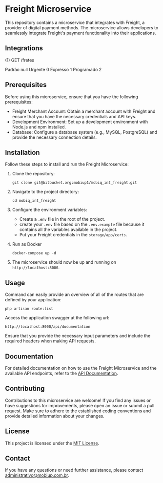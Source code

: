 # Freight Microservice

This repository contains a microservice that integrates with Freight, a provider of digital payment methods. The microservice allows developers to seamlessly integrate Freight's payment functionality into their applications.

## Integrations

(1) GET /fretes

Padrão null
Urgente 0
Expresso 1
Programado 2

## Prerequisites

Before using this microservice, ensure that you have the following prerequisites:

- Freight Merchant Account: Obtain a merchant account with Freight and ensure that you have the necessary credentials and API keys.
- Development Environment: Set up a development environment with Node.js and npm installed.
- Database: Configure a database system (e.g., MySQL, PostgreSQL) and provide the necessary connection details.

## Installation

Follow these steps to install and run the Freight Microservice:

1. Clone the repository:

   ```shell
   git clone git@bitbucket.org:mobiup1/mobiq_int_freight.git
   ```

2. Navigate to the project directory:

   ```shell
   cd mobiq_int_freight
   ```

3. Configure the environment variables:

   - Create a `.env` file in the root of the project.
   - create your `.env` file based on the `.env.example` file because it contains all the variables available in the project.
   - Put your Freight credentials in the `storage/app/certs`.

4. Run as Docker

   ```shell
   docker-compose up -d
   ```

5. The microservice should now be up and running on `http://localhost:8000`.

## Usage

 Command can easily provide an overview of all of the routes that are defined by your application:

  ```shell
  php artisan route:list
  ```

 Access the application swagger at the following url:

  `http://localhost:8000/api/documentation`

Ensure that you provide the necessary input parameters and include the required headers when making API requests.

## Documentation

For detailed documentation on how to use the Freight Microservice and the available API endpoints, refer to the [API Documentation](https://devportal.itau.com.br).

## Contributing

Contributions to this microservice are welcome! If you find any issues or have suggestions for improvements, please open an issue or submit a pull request. Make sure to adhere to the established coding conventions and provide detailed information about your changes.

## License

This project is licensed under the [MIT License](LICENSE).

## Contact

If you have any questions or need further assistance, please contact [administrativo@mobiup.com.br](mailto:administrativo@mobiup.com.br).


